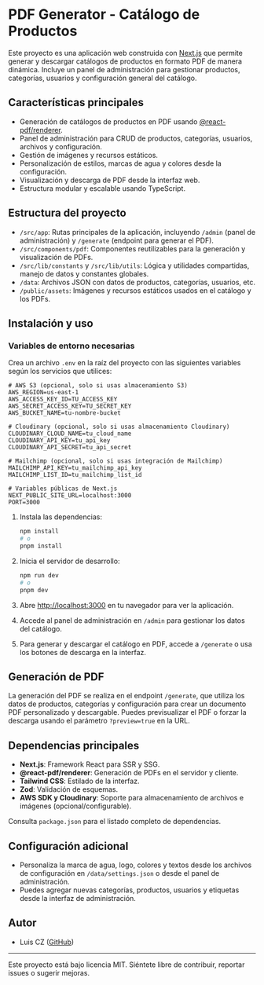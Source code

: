 # PDF Generator - Catálogo de Productos

Este proyecto es una aplicación web construida con [Next.js](https://nextjs.org) que permite generar y descargar catálogos de productos en formato PDF de manera dinámica. Incluye un panel de administración para gestionar productos, categorías, usuarios y configuración general del catálogo.

## Características principales

- Generación de catálogos de productos en PDF usando [@react-pdf/renderer](https://react-pdf.org/).
- Panel de administración para CRUD de productos, categorías, usuarios, archivos y configuración.
- Gestión de imágenes y recursos estáticos.
- Personalización de estilos, marcas de agua y colores desde la configuración.
- Visualización y descarga de PDF desde la interfaz web.
- Estructura modular y escalable usando TypeScript.

## Estructura del proyecto

- `/src/app`: Rutas principales de la aplicación, incluyendo `/admin` (panel de administración) y `/generate` (endpoint para generar el PDF).
- `/src/components/pdf`: Componentes reutilizables para la generación y visualización de PDFs.
- `/src/lib/constants` y `/src/lib/utils`: Lógica y utilidades compartidas, manejo de datos y constantes globales.
- `/data`: Archivos JSON con datos de productos, categorías, usuarios, etc.
- `/public/assets`: Imágenes y recursos estáticos usados en el catálogo y los PDFs.

## Instalación y uso

### Variables de entorno necesarias

Crea un archivo `.env` en la raíz del proyecto con las siguientes variables según los servicios que utilices:

```env
# AWS S3 (opcional, solo si usas almacenamiento S3)
AWS_REGION=us-east-1
AWS_ACCESS_KEY_ID=TU_ACCESS_KEY
AWS_SECRET_ACCESS_KEY=TU_SECRET_KEY
AWS_BUCKET_NAME=tu-nombre-bucket

# Cloudinary (opcional, solo si usas almacenamiento Cloudinary)
CLOUDINARY_CLOUD_NAME=tu_cloud_name
CLOUDINARY_API_KEY=tu_api_key
CLOUDINARY_API_SECRET=tu_api_secret

# Mailchimp (opcional, solo si usas integración de Mailchimp)
MAILCHIMP_API_KEY=tu_mailchimp_api_key
MAILCHIMP_LIST_ID=tu_mailchimp_list_id

# Variables públicas de Next.js
NEXT_PUBLIC_SITE_URL=localhost:3000
PORT=3000
```

1. Instala las dependencias:
   ```bash
   npm install
   # o
   pnpm install
   ```

2. Inicia el servidor de desarrollo:
   ```bash
   npm run dev
   # o
   pnpm dev
   ```

3. Abre [http://localhost:3000](http://localhost:3000) en tu navegador para ver la aplicación.

4. Accede al panel de administración en `/admin` para gestionar los datos del catálogo.

5. Para generar y descargar el catálogo en PDF, accede a `/generate` o usa los botones de descarga en la interfaz.

## Generación de PDF

La generación del PDF se realiza en el endpoint `/generate`, que utiliza los datos de productos, categorías y configuración para crear un documento PDF personalizado y descargable. Puedes previsualizar el PDF o forzar la descarga usando el parámetro `?preview=true` en la URL.

## Dependencias principales

- **Next.js**: Framework React para SSR y SSG.
- **@react-pdf/renderer**: Generación de PDFs en el servidor y cliente.
- **Tailwind CSS**: Estilado de la interfaz.
- **Zod**: Validación de esquemas.
- **AWS SDK y Cloudinary**: Soporte para almacenamiento de archivos e imágenes (opcional/configurable).

Consulta `package.json` para el listado completo de dependencias.

## Configuración adicional

- Personaliza la marca de agua, logo, colores y textos desde los archivos de configuración en `/data/settings.json` o desde el panel de administración.
- Puedes agregar nuevas categorías, productos, usuarios y etiquetas desde la interfaz de administración.

## Autor

- Luis CZ ([GitHub](https://github.com/condoriluis))

---

Este proyecto está bajo licencia MIT. Siéntete libre de contribuir, reportar issues o sugerir mejoras.
